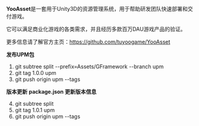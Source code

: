 **YooAsset**是一套用于Unity3D的资源管理系统，用于帮助研发团队快速部署和交付游戏。

它可以满足商业化游戏的各类需求，并且经历多款百万DAU游戏产品的验证。

更多信息请了解官方主页：https://github.com/tuyoogame/YooAsset

**发布UPM包**
1. git subtree split --prefix=Assets/GFramework --branch upm
2. git tag 1.0.0 upm
3. git push origin upm --tags

**版本更新**
**package.json 更新版本信息**

4. git subtree split
5. git tag 1.0.1 upm
6. git push origin upm --tags
